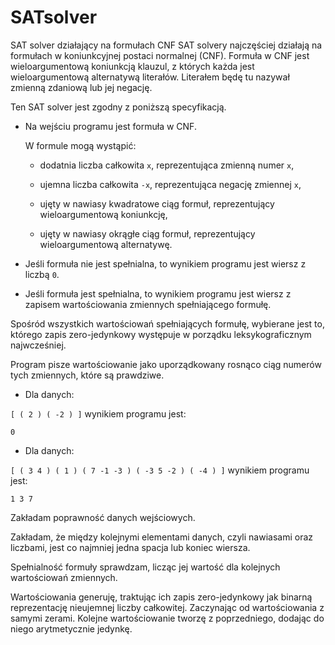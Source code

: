 # SATsolver
SAT solver działający na formułach CNF
SAT solvery najczęściej działają na formułach w koniunkcyjnej postaci normalnej (CNF). Formuła w CNF jest wieloargumentową koniunkcją klauzul, z których każda jest wieloargumentową alternatywą literałów. Literałem będę tu nazywał zmienną zdaniową lub jej negację.

Ten SAT solver jest zgodny z poniższą specyfikacją.

- Na wejściu programu jest formuła w CNF.

  W formule mogą wystąpić:

  * dodatnia liczba całkowita `x`, reprezentująca zmienną numer `x`,

  * ujemna liczba całkowita `-x`, reprezentująca negację zmiennej `x`,

  * ujęty w nawiasy kwadratowe ciąg formuł, reprezentujący wieloargumentową koniunkcję,

  * ujęty w nawiasy okrągłe ciąg formuł, reprezentujący wieloargumentową alternatywę.

- Jeśli formuła nie jest spełnialna, to wynikiem programu jest wiersz z liczbą `0`.

- Jeśli formuła jest spełnialna, to wynikiem programu jest wiersz z zapisem wartościowania zmiennych spełniającego formułę.

Spośród wszystkich wartościowań spełniających formułę, wybierane jest to, którego zapis zero-jedynkowy występuje w porządku leksykograficznym najwcześniej.

Program pisze wartościowanie jako uporządkowany rosnąco ciąg numerów tych zmiennych, które są prawdziwe.

* Dla danych:

`[ ( 2 ) ( -2 ) ]`
wynikiem programu jest:

`0`
* Dla danych:

`[ ( 3 4 ) ( 1 ) ( 7 -1 -3 ) ( -3 5 -2 ) ( -4 ) ]`
wynikiem programu jest:

`1 3 7`
 

Zakładam poprawność danych wejściowych.

Zakładam, że między kolejnymi elementami danych, czyli nawiasami oraz liczbami, jest co najmniej jedna spacja lub koniec wiersza.

Spełnialność formuły sprawdzam, licząc jej wartość dla kolejnych wartościowań zmiennych.

Wartościowania generuję, traktując ich zapis zero-jedynkowy jak binarną reprezentację nieujemnej liczby całkowitej. Zaczynając od wartościowania z samymi zerami. Kolejne wartościowanie tworzę z poprzedniego, dodając do niego arytmetycznie jedynkę.
